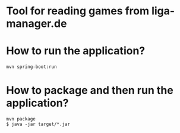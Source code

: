 # Tool for reading games from liga-manager.de 

# How to run the application?
    mvn spring-boot:run

# How to package and then run the application?
    mvn package
    $ java -jar target/*.jar
